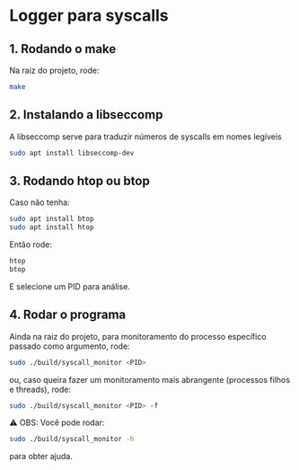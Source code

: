 # Logger para syscalls

## 1. Rodando o make
Na raiz do projeto, rode:
```sh
make
```

## 2. Instalando a libseccomp
A libseccomp serve para traduzir números de syscalls em nomes legíveis
```sh
sudo apt install libseccomp-dev
```

## 3. Rodando htop ou btop
Caso não tenha:
```sh
sudo apt install btop
sudo apt install htop
```

Então rode:
```sh
htop
btop
```

E selecione um PID para análise.

## 4. Rodar o programa
Ainda na raiz do projeto, para monitoramento do processo específico passado como argumento, rode:
```sh
sudo ./build/syscall_monitor <PID>
```

ou, caso queira fazer um monitoramento mais abrangente (processos filhos e threads), rode:
```sh
sudo ./build/syscall_monitor <PID> -f
```

⚠️ OBS: Você pode rodar:
```sh
sudo ./build/syscall_monitor -h
```
para obter ajuda.
